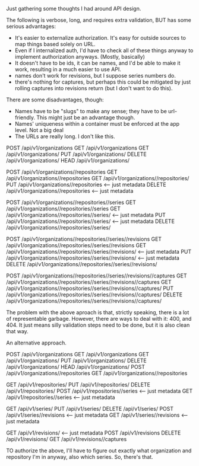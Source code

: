 Just gathering some thoughts I had around API design.

The following is verbose, long, and requires extra validation, BUT has some
serious advantages:

- It's easier to externalize authorization. It's easy for outside sources to
  map things based solely on URL.
- Even if I internalized auth, I'd have to check all of these things anyway to
  implement authorization anyways. (Mostly, basically)
- It doesn't have to be ids, it can be names, and I'd be able to make it work,
  resulting in a much easier to use API.
- names don't work for revisions, but I suppose series numbers do.
- there's nothing for captures, but perhaps this could be mitigated by just
  rolling captures into revisions return (but I don't want to do this).

There are some disadvantages, though:

- Names have to be "slugs" to make any sense; they have to be url-friendly.
  This might just be an advantage though.
- Names' uniqueness within a container must be enforced at the app level. Not a
  big deal
- The URLs are really long. I don't like this.

POST   /api/v1/organizations
GET    /api/v1/organizations
GET    /api/v1/organizations/<number>
PUT    /api/v1/organizations/<number>
DELETE /api/v1/organizations/<number>
HEAD   /api/v1/organizations/<number>

POST   /api/v1/organizations/<id>/repositories
GET    /api/v1/organizations/<id>/repositories
GET    /api/v1/organizations/<id>/repositories/<id>
PUT    /api/v1/organizations/<id>/repositories <-- just metadata
DELETE /api/v1/organizations/<id>/repositories <-- just metadata

POST   /api/v1/organizations/<id>/repositories/<id>/series
GET    /api/v1/organizations/<id>/repositories/<id>/series
GET    /api/v1/organizations/<id>/repositories/<id>/series/<id> <-- just metadata
PUT    /api/v1/organizations/<id>/repositories/<id>/series/<id> <-- just metadata
DELETE /api/v1/organizations/<id>/repositories/<id>/series/<id>

POST   /api/v1/organizations/<id>/repositories/<id>/series/<id>/revisions
GET    /api/v1/organizations/<id>/repositories/<id>/series/<id>/revisions
GET    /api/v1/organizations/<id>/repositories/<id>/series/<id>/revisions/<id> <-- just metadata
PUT    /api/v1/organizations/<id>/repositories/<id>/series/<id>/revisions/<id> <-- just metadata
DELETE /api/v1/organizations/<id>/repositories/<id>/series/<id>/revisions/<id>

POST   /api/v1/organizations/<id>/repositories/<id>/series/<id>/revisions/<id>/captures
GET    /api/v1/organizations/<id>/repositories/<id>/series/<id>/revisions/<id>/captures
GET    /api/v1/organizations/<id>/repositories/<id>/series/<id>/revisions/<id>/captures/<id>
PUT    /api/v1/organizations/<id>/repositories/<id>/series/<id>/revisions/<id>/captures/<id>
DELETE /api/v1/organizations/<id>/repositories/<id>/series/<id>/revisions/<id>/captures/<id>

The problem with the above aproach is that, strictly speaking, there is a lot
of representable garbage. However, there are ways to deal with it: 400, and
404. It just means silly validation steps need to be done, but it is also clean
that way.

An alternative approach.

POST /api/v1/organizations
GET /api/v1/organizations
GET /api/v1/organizations/<number>
PUT /api/v1/organizations/<number>
DELETE /api/v1/organizations/<number>
HEAD /api/v1/organizations/<number>
POST /api/v1/organizations/<id>/repositories
GET /api/v1/organizations/<id>/repositories

GET /api/v1/repositories/<id>
PUT /api/v1/repositories/<id>
DELETE /api/v1/repositories/<id>
POST /api/v1/repositories/<id>/series <-- just metadata
GET /api/v1/repositories/<id>/series <-- just metadata

GET /api/v1/series/<id>
PUT /api/v1/series/<id>
DELETE /api/v1/series/<id>
POST /api/v1/series/<id>/revisions <-- just metadata
GET /api/v1/series/<id>/revisions <-- just metadata

GET /api/v1/revisions/<id> <-- just metadata
POST /api/v1/revisions
DELETE /api/v1/revisions/<id>
GET /api/v1/revisions/<id>/captures

TO authorize the above, I'll have to figure out exactly what organization and
repository I'm in anyway, also which series. So, there's that.

